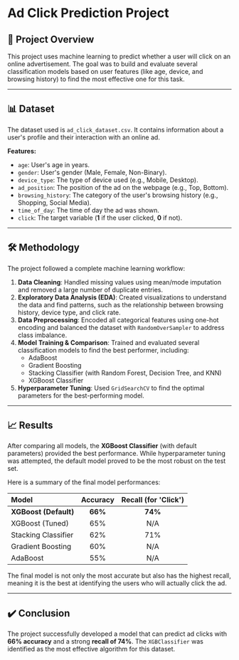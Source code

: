 # Ad Click Prediction Project

## 📖 Project Overview
This project uses machine learning to predict whether a user will click on an online advertisement. The goal was to build and evaluate several classification models based on user features (like age, device, and browsing history) to find the most effective one for this task.

---

## 📊 Dataset
The dataset used is `ad_click_dataset.csv`. It contains information about a user's profile and their interaction with an online ad.

**Features:**
* `age`: User's age in years.
* `gender`: User's gender (Male, Female, Non-Binary).
* `device_type`: The type of device used (e.g., Mobile, Desktop).
* `ad_position`: The position of the ad on the webpage (e.g., Top, Bottom).
* `browsing_history`: The category of the user's browsing history (e.g., Shopping, Social Media).
* `time_of_day`: The time of day the ad was shown.
* `click`: The target variable (**1** if the user clicked, **0** if not).

---

## 🛠️ Methodology
The project followed a complete machine learning workflow:
1.  **Data Cleaning**: Handled missing values using mean/mode imputation and removed a large number of duplicate entries.
2.  **Exploratory Data Analysis (EDA)**: Created visualizations to understand the data and find patterns, such as the relationship between browsing history, device type, and click rate.
3.  **Data Preprocessing**: Encoded all categorical features using one-hot encoding and balanced the dataset with `RandomOverSampler` to address class imbalance.
4.  **Model Training & Comparison**: Trained and evaluated several classification models to find the best performer, including:
    * AdaBoost
    * Gradient Boosting
    * Stacking Classifier (with Random Forest, Decision Tree, and KNN)
    * XGBoost Classifier
5.  **Hyperparameter Tuning**: Used `GridSearchCV` to find the optimal parameters for the best-performing model.

---

## 📈 Results
After comparing all models, the **XGBoost Classifier** (with default parameters) provided the best performance. While hyperparameter tuning was attempted, the default model proved to be the most robust on the test set.

Here is a summary of the final model performances:

| Model | Accuracy | Recall (for 'Click') |
| :--- | :---: | :---: |
| **XGBoost (Default)** | **66%** | **74%** |
| XGBoost (Tuned) | 65% | N/A |
| Stacking Classifier | 62% | 71% |
| Gradient Boosting | 60% | N/A |
| AdaBoost | 55% | N/A |

The final model is not only the most accurate but also has the highest recall, meaning it is the best at identifying the users who will actually click the ad.

---

## ✔️ Conclusion
The project successfully developed a model that can predict ad clicks with **66% accuracy** and a strong **recall of 74%**. The `XGBClassifier` was identified as the most effective algorithm for this dataset.
